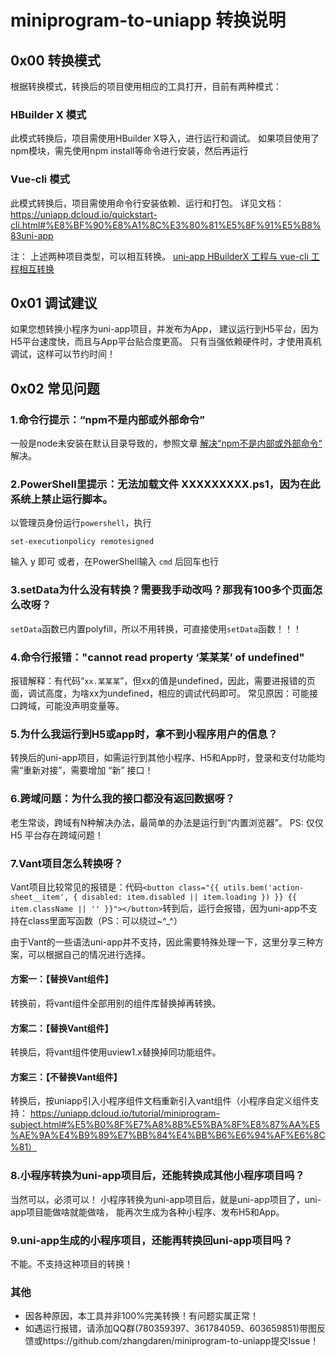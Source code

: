 # miniprogram-to-uniapp 转换说明

## 0x00 转换模式
根据转换模式，转换后的项目使用相应的工具打开，目前有两种模式：

### HBuilder X 模式
此模式转换后，项目需使用HBuilder X导入，进行运行和调试。
如果项目使用了npm模块，需先使用npm install等命令进行安装，然后再运行

### Vue-cli 模式
此模式转换后，项目需使用命令行安装依赖、运行和打包。
详见文档：https://uniapp.dcloud.io/quickstart-cli.html#%E8%BF%90%E8%A1%8C%E3%80%81%E5%8F%91%E5%B8%83uni-app

注：
上述两种项目类型，可以相互转换。
[uni-app HBuilderX 工程与 vue-cli 工程相互转换](https://ask.dcloud.net.cn/article/35750)

## 0x01 调试建议
如果您想转换小程序为uni-app项目，并发布为App，
建议运行到H5平台，因为H5平台速度快，而且与App平台贴合度更高。
只有当强依赖硬件时，才使用真机调试，这样可以节约时间！

## 0x02 常见问题
### 1.命令行提示：“npm不是内部或外部命令”
一般是node未安装在默认目录导致的，参照文章 [解决“npm不是内部或外部命令“](https://www.cnblogs.com/ldq678/p/10291824.html) 解决。

### 2.PowerShell里提示：无法加载文件 XXXXXXXXX.ps1，因为在此系统上禁止运行脚本。
以管理员身份运行`powershell`，执行
```
set-executionpolicy remotesigned
```
输入 y 即可
或者，在PowerShell输入 `cmd` 后回车也行

### 3.setData为什么没有转换？需要我手动改吗？那我有100多个页面怎么改呀？
`setData`函数已内置polyfill，所以不用转换，可直接使用`setData`函数！！！

### 4.命令行报错："cannot read property ‘某某某’ of undefined"
报错解释：有代码“`xx.某某某`”，但xx的值是undefined，因此，需要进报错的页面，调试高度，为啥xx为undefined，相应的调试代码即可。
常见原因：可能接口跨域，可能没声明变量等。

### 5.为什么我运行到H5或app时，拿不到小程序用户的信息？
转换后的uni-app项目，如需运行到其他小程序、H5和App时，登录和支付功能均需“重新对接”，需要增加 “新” 接口！

### 6.跨域问题：为什么我的接口都没有返回数据呀？
老生常谈，跨域有N种解决办法，最简单的办法是运行到“内置浏览器”。
PS: 仅仅 H5 平台存在跨域问题！

### 7.Vant项目怎么转换呀？

Vant项目比较常见的报错是：代码`<button class="{{ utils.bem('action-sheet__item', { disabled: item.disabled || item.loading }) }} {{ item.className || '' }}"></button>`转到后，运行会报错，因为uni-app不支持在class里面写函数（PS：可以绕过~^_^）

由于Vant的一些语法uni-app并不支持，因此需要特殊处理一下，这里分享三种方案，可以根据自己的情况进行选择。

#### 方案一：【替换Vant组件】
转换前，将vant组件全部用别的组件库替换掉再转换。

#### 方案二：【替换Vant组件】
转换后，将vant组件使用uview1.x替换掉同功能组件。

#### 方案三：【不替换Vant组件】
转换后，按uniapp引入小程序组件文档重新引入vant组件（小程序自定义组件支持：
https://uniapp.dcloud.io/tutorial/miniprogram-subject.html#%E5%B0%8F%E7%A8%8B%E5%BA%8F%E8%87%AA%E5%AE%9A%E4%B9%89%E7%BB%84%E4%BB%B6%E6%94%AF%E6%8C%81）

### 8.小程序转换为uni-app项目后，还能转换成其他小程序项目吗？
当然可以，必须可以！
小程序转换为uni-app项目后，就是uni-app项目了，uni-app项目能做啥就能做啥，
能再次生成为各种小程序、发布H5和App。

### 9.uni-app生成的小程序项目，还能再转换回uni-app项目吗？
不能。不支持这种项目的转换！

### 其他
- 因各种原因，本工具并非100%完美转换！有问题实属正常！
- 如遇运行报错，请添加QQ群(780359397、361784059、603659851)带图反馈或https://github.com/zhangdaren/miniprogram-to-uniapp提交Issue！
